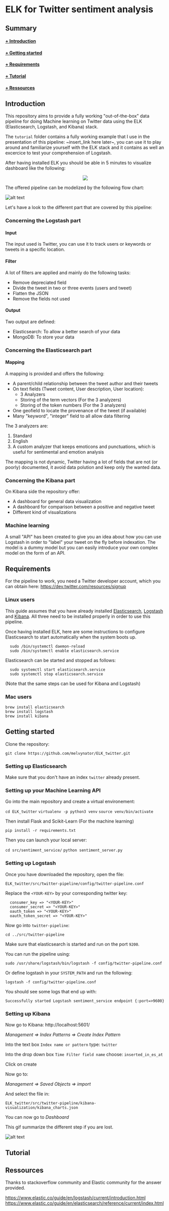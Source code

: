 # ELK for Twitter sentiment analysis



## Summary

#### [+ Introduction](#introduction)
#### [+ Getting started](#getting-started)
#### [+ Requirements](#requirements)
#### [+ Tutorial](#tutorial)
#### [+ Ressources](#ressources)





## Introduction

This repository aims to provide a fully working "out-of-the-box" data pipeline for doing Machine learning on Twitter data using the ELK (Elasticsearch, Logstash, and Kibana) stack. 

The `tutorial` folder contains a fully working example that I use in the presentation of this pipeline: ~insert_link here later~, you can use it to play around and familiarize yourself with the ELK stack and it contains as well an excercice to test your comprehension of Logstash.


After having installed ELK you should be able in 5 minutes to visualize dashboard like the following:

<p align="center">
   <img src ="https://github.com/melvynator/ELK_twitter/blob/master/img/dashboard_visualization.gif" />
</p>

The offered pipeline can be modelized by the following flow chart:

![alt text](https://github.com/melvynator/ELK_twitter/blob/master/img/pipeline.png "Pipeline")

Let's have a look to the different part that are covered by this pipeline:

### Concerning the Logstash part

#### Input

The input used is Twitter, you can use it to track users or keywords or tweets in a specific location.

#### Filter

A lot of filters are applied and mainly do the following tasks:

* Remove depreciated field
* Divide the tweet in two or three events (users and tweet)
* Flatten the JSON
* Remove the fields not used

#### Output

Two output are defined:

* Elasticsearch: To allow a better search of your data
* MongoDB: To store your data

### Concerning the Elasticsearch part

#### Mapping

A mapping is provided and offers the following:

* A parent/child relationship between the tweet author and their tweets
* On text fields (Tweet content, User description, User location):
  * 3 Analyzers
  * Storing of the term vectors (For the 3 analyzers)
  * Storing of the token numbers (For the 3 analyzers)
* One geofield to locate the provenance of the tweet (if available)
* Many "keyword", "integer" field to all allow data filtering

The 3 analyzers are:
1. Standard
1. English
1. A custom analyzer that keeps emoticons and punctuations, which is useful for sentimental and emotion analysis

The mapping is not dynamic, Twitter having a lot of fields that are not (or poorly) documented, it avoid data polution and keep only the wanted data.

### Concerning the Kibana part

On Kibana side the repository offer:

* A dashboard for general data visualization
* A dashboard for comparison between a positive and negative tweet
* Different kind of visualizations

### Machine learning

A small "API" has been created to give you an idea about how you can use Logstash in order to "label" your tweet on the fly before indexation. The model is a dummy model but you can easily introduce your own complex model on the form of an API.

## Requirements

For the pipeline to work, you need a Twitter developer account, which you can obtain here: https://dev.twitter.com/resources/signup

### Linux users

This guide assumes that you have already installed [Elasticsearch](https://www.elastic.co/guide/en/elasticsearch/reference/current/setup.html), [Logstash](https://www.elastic.co/guide/en/logstash/current/installing-logstash.html) and [Kibana](https://www.elastic.co/guide/en/kibana/current/install.html). All three need to be installed properly in order to use this pipeline.

Once having installed ELK, here are some instructions to configure Elasticsearch to start automatically when the system boots up.

      sudo /bin/systemctl daemon-reload
      sudo /bin/systemctl enable elasticsearch.service

Elasticsearch can be started and stopped as follows:

      sudo systemctl start elasticsearch.service
      sudo systemctl stop elasticsearch.service

(Note that the same steps can be used for Kibana and Logstash)

### Mac users

```
brew install elasticsearch
brew install logstash
brew install kibana
```

## Getting started

Clone the repository:

`git clone https://github.com/melvynator/ELK_twitter.git`

### Setting up Elasticsearch

Make sure that you don't have an index `twitter` already present.

### Setting up your Machine Learning API

Go into the main repository and create a virtual environement:

`cd ELK_twitter`
`virtualenv -p python3 venv`
`source venv/bin/activate`

Then install Flask and Scikit-Learn (For the machine learning)

`pip install -r requirements.txt`

Then you can launch your local server:

`cd src/sentiment_service/`
`python sentiment_server.py`

### Setting up Logstash

Once you have downloaded the repository, open the file:

`ELK_twitter/src/twitter-pipeline/config/twitter-pipeline.conf`

Replace the `<YOUR-KEY>` by your corresponding twitter key:


      consumer_key => "<YOUR-KEY>"
      consumer_secret => "<YOUR-KEY>"
      oauth_token => "<YOUR-KEY>"
      oauth_token_secret => "<YOUR-KEY>"


Now go into `twitter-pipeline`:

`cd ../src/twitter-pipeline`

Make sure that elasticsearch is started and run on the port `9200`.

You can run the pipeline using:

`sudo /usr/share/logstash/bin/logstash -f config/twitter-pipeline.conf`

Or define logstash in your `SYSTEM_PATH` and run the following:

`logstash -f config/twitter-pipeline.conf`

You should see some logs that end up with:

`Successfully started Logstash sentiment_service endpoint {:port=>9600}`

### Setting up Kibana

Now go to Kibana: http://localhost:5601/

*Management => Index Patterns => Create Index Pattern*

Into the text box `Index name or pattern` type: `twitter`

Into the drop down box `Time Filter field name` choose: `inserted_in_es_at`

Click on create

Now go to:

*Management => Saved Objects => import*

And select the file in:

`ELK_twitter/src/twitter-pipeline/kibana-visualization/kibana_charts.json`

You can now go to *Dashboard*

This gif summarize the different step if you are lost.

![alt text](https://github.com/melvynator/ELK_twitter/blob/master/img/kibana_config.gif "Summary")

## Tutorial



## Ressources

Thanks to stackoverflow community and Elastic community for the answer provided.

https://www.elastic.co/guide/en/logstash/current/introduction.html
https://www.elastic.co/guide/en/elasticsearch/reference/current/index.html


